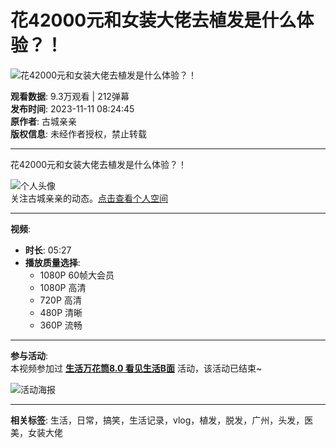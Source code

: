 # 花42000元和女装大佬去植发是什么体验？！

![花42000元和女装大佬去植发是什么体验？！](//i0.hdslb.com/bfs/archive/cd5ff09e803bdc07ef9ec49de9fe455c35e1c1fc.jpg@100w_100h_1c.webp)

**观看数据**: 9.3万观看 | 212弹幕  
**发布时间**: 2023-11-11 08:24:45  
**原作者**: 古城亲亲  
**版权信息**: 未经作者授权，禁止转载  

---

花42000元和女装大佬去植发是什么体验？！

![个人头像](//i0.hdslb.com/bfs/face/351b7d773a03d4297b59f57b1e9ce3e6cf9cd01b.jpg@96w.webp)  
关注古城亲亲的动态。[点击查看个人空间](//space.bilibili.com/29881527)

---

**视频**: 

- **时长**: 05:27
- **播放质量选择**: 
  - 1080P 60帧大会员
  - 1080P 高清
  - 720P 高清
  - 480P 清晰
  - 360P 流畅

---

**参与活动**:  
本视频参加过 **[生活万花筒8.0 看见生活B面](https://m.bilibili.com/topic-detail?topic_id=58207&topic_name=%E9%9A%8F%E6%89%8B%E8%AE%B0%E5%BD%95%E6%88%91%E7%9A%84%E7%94%9F%E6%B4%BB%E7%A2%8E%E7%89%87&spm_id_from=333.788.top.function_card.click)** 活动，该活动已结束~

![活动海报](//i0.hdslb.com/bfs/activity-plat/static/50b0463bbf03b6accd6de71e29dd0a00/BKKszEFgB1.png@640w_200h_!web-video-activity-cover.webp)

---

**相关标签**: 
生活，日常，搞笑，生活记录，vlog，植发，脱发，广州，头发，医美，女装大佬